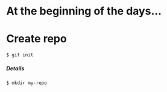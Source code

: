 # At the beginning of the days...

# Create repo

`$ git init`

##### Details

`$ mkdir my-repo`







